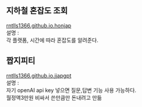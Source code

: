 ## 지하철 혼잡도 조회
[rntlls1366.github.io.honjap](rntlls1366.github.io.honjap)
<br/>
설명 :<br/>
각 플랫폼, 시간에 따라 혼잡도를 알려준다.

## 짭지피티
[rntlls1366.github.io.jjapgpt](rntlls1366.github.io.jjapgpt)
<br/>
설명 :<br/>
자기 openAI api key 넣으면 질문,답변 기능 사용 가능하다. <br/>월정액3만원 비싸서 쓴만큼만 돈내려고 만듦
